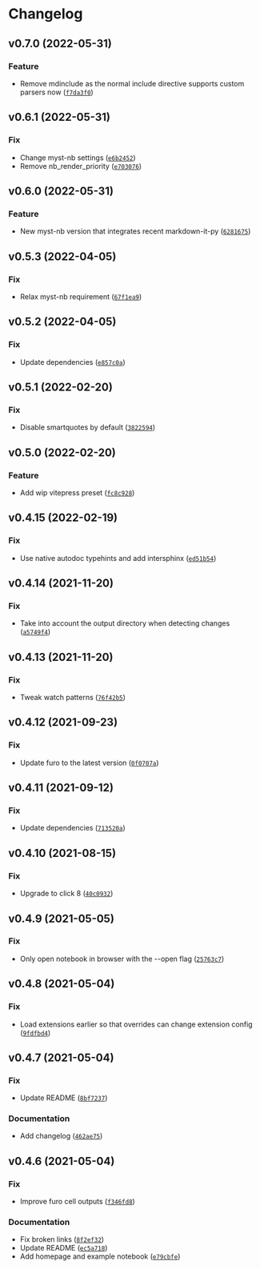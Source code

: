 # Changelog

<!--next-version-placeholder-->

## v0.7.0 (2022-05-31)
### Feature
* Remove mdinclude as the normal include directive supports custom parsers now ([`f7da3f0`](https://github.com/vberlier/mudkip/commit/f7da3f07b989d7476d234c49bbc8f0422faa7157))

## v0.6.1 (2022-05-31)
### Fix
* Change myst-nb settings ([`e6b2452`](https://github.com/vberlier/mudkip/commit/e6b245224e1761a5803f2b98d4ff03a3e2d108e1))
* Remove nb_render_priority ([`e703076`](https://github.com/vberlier/mudkip/commit/e703076323ae1cd7771e4a16b3841a3104b2b533))

## v0.6.0 (2022-05-31)
### Feature
* New myst-nb version that integrates recent markdown-it-py ([`6281675`](https://github.com/vberlier/mudkip/commit/62816755ab74f7adf4992da38dc05073cd0e4bc4))

## v0.5.3 (2022-04-05)
### Fix
* Relax myst-nb requirement ([`67f1ea9`](https://github.com/vberlier/mudkip/commit/67f1ea924f1f879cde2fb6d456eb58f77816c2bc))

## v0.5.2 (2022-04-05)
### Fix
* Update dependencies ([`e857c0a`](https://github.com/vberlier/mudkip/commit/e857c0ad90e513bb8d62485d84d7ccf06e31f7bf))

## v0.5.1 (2022-02-20)
### Fix
* Disable smartquotes by default ([`3822594`](https://github.com/vberlier/mudkip/commit/382259450b68d0b5fe51fb307abd76729ee314d8))

## v0.5.0 (2022-02-20)
### Feature
* Add wip vitepress preset ([`fc8c928`](https://github.com/vberlier/mudkip/commit/fc8c928821cebb07ce20da5eb2b9adfc8e724a92))

## v0.4.15 (2022-02-19)
### Fix
* Use native autodoc typehints and add intersphinx ([`ed51b54`](https://github.com/vberlier/mudkip/commit/ed51b5480e2b3d2735350fe69dba1ef285a465e7))

## v0.4.14 (2021-11-20)
### Fix
* Take into account the output directory when detecting changes ([`a5749f4`](https://github.com/vberlier/mudkip/commit/a5749f473064896dbde80a96eb366a5779e5b1b4))

## v0.4.13 (2021-11-20)
### Fix
* Tweak watch patterns ([`76f42b5`](https://github.com/vberlier/mudkip/commit/76f42b547970b43d17c3722f3234ebb57397dfea))

## v0.4.12 (2021-09-23)
### Fix
* Update furo to the latest version ([`0f0707a`](https://github.com/vberlier/mudkip/commit/0f0707af53de1328ef5b4228dd286042b055c1c7))

## v0.4.11 (2021-09-12)
### Fix
* Update dependencies ([`713520a`](https://github.com/vberlier/mudkip/commit/713520a39938c91275706b3236c9bf1eecbf0315))

## v0.4.10 (2021-08-15)
### Fix
* Upgrade to click 8 ([`40c0932`](https://github.com/vberlier/mudkip/commit/40c0932461bdbefe2f76494baa5f9f1a848335a7))

## v0.4.9 (2021-05-05)
### Fix
* Only open notebook in browser with the --open flag ([`25763c7`](https://github.com/vberlier/mudkip/commit/25763c7700be97db887ccc6d0c9d791d7af12584))

## v0.4.8 (2021-05-04)
### Fix
* Load extensions earlier so that overrides can change extension config ([`9fdfbd4`](https://github.com/vberlier/mudkip/commit/9fdfbd4739bd4b36cd53ed1a8694c1cf76d7e176))

## v0.4.7 (2021-05-04)
### Fix
* Update README ([`8bf7237`](https://github.com/vberlier/mudkip/commit/8bf72375a155cf0f437796bb9c577d708e897d09))

### Documentation
* Add changelog ([`462ae75`](https://github.com/vberlier/mudkip/commit/462ae7596949e1a4f7dd880ba14ed7aa50d66655))

## v0.4.6 (2021-05-04)
### Fix
* Improve furo cell outputs ([`f346fd8`](https://github.com/vberlier/mudkip/commit/f346fd8b4d4b4edbe7d2576cef50b270814a7114))

### Documentation
* Fix broken links ([`8f2ef32`](https://github.com/vberlier/mudkip/commit/8f2ef32c696728a11e4656ef21445c91723669f9))
* Update README ([`ec5a718`](https://github.com/vberlier/mudkip/commit/ec5a718c6f7f812e1c765e6f422a5db1f9396f29))
* Add homepage and example notebook ([`e79cbfe`](https://github.com/vberlier/mudkip/commit/e79cbfeb78d35ab28f5e1351c0a417c37182b003))
